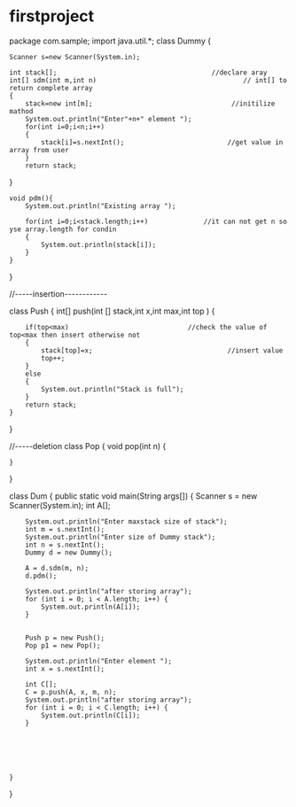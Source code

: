 # firstproject

 package com.sample;
import java.util.*;
class Dummy
{

    Scanner s=new Scanner(System.in);

    int stack[];                                       //declare aray
    int[] sdm(int m,int n)                                     // int[] to return complete array
    {
        stack=new int[m];                                   //initilize mathod
        System.out.println("Enter"+n+" element ");
        for(int i=0;i<n;i++)
        {
            stack[i]=s.nextInt();                          //get value in array from user
        }
        return stack;


   }

    void pdm(){
        System.out.println("Existing array ");

        for(int i=0;i<stack.length;i++)              //it can not get n so yse array.length for condin
        {
            System.out.println(stack[i]);
        }
    }
}

//-----insertion------------

class Push
{
    int[] push(int [] stack,int x,int max,int top )
    {

        if(top<max)                              //check the value of top<max then insert otherwise not
        {
            stack[top]=x;                                  //insert value
            top++;
        }
        else
        {
            System.out.println("Stack is full");
        }
        return stack;
    }
}

//-----deletion
class Pop
{
    void pop(int n)
    {


    }
}

class Dum {
    public static void main(String args[]) {
        Scanner s = new Scanner(System.in);
        int A[];

        System.out.println("Enter maxstack size of stack");
        int m = s.nextInt();
        System.out.println("Enter size of Dummy stack");
        int n = s.nextInt();
        Dummy d = new Dummy();

        A = d.sdm(m, n);
        d.pdm();

        System.out.println("after storing array");
        for (int i = 0; i < A.length; i++) {
            System.out.println(A[i]);
        }


        Push p = new Push();
        Pop p1 = new Pop();

        System.out.println("Enter element ");
        int x = s.nextInt();

        int C[];
        C = p.push(A, x, m, n);
        System.out.println("after storing array");
        for (int i = 0; i < C.length; i++) {
            System.out.println(C[i]);
        }






    }
}
